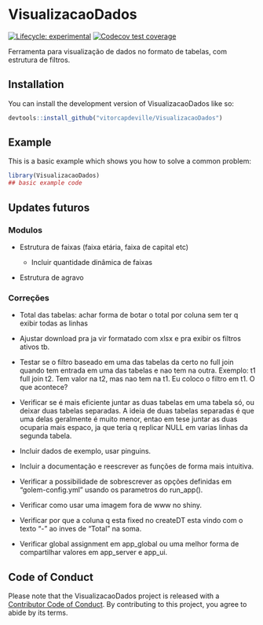 
<!-- README.md is generated from README.Rmd. Please edit that file -->

# VisualizacaoDados

<!-- badges: start -->

[![Lifecycle:
experimental](https://img.shields.io/badge/lifecycle-experimental-orange.svg)](https://lifecycle.r-lib.org/articles/stages.html#experimental)
[![Codecov test
coverage](https://codecov.io/gh/vitorcapdeville/VisualizacaoDados/branch/master/graph/badge.svg)](https://app.codecov.io/gh/vitorcapdeville/VisualizacaoDados?branch=master)
<!-- badges: end -->

Ferramenta para visualização de dados no formato de tabelas, com
estrutura de filtros.

## Installation

You can install the development version of VisualizacaoDados like so:

``` r
devtools::install_github("vitorcapdeville/VisualizacaoDados")
```

## Example

This is a basic example which shows you how to solve a common problem:

``` r
library(VisualizacaoDados)
## basic example code
```

## Updates futuros

### Modulos

-   Estrutura de faixas (faixa etária, faixa de capital etc)

    -   Incluir quantidade dinâmica de faixas

-   Estrutura de agravo

### Correções

-   Total das tabelas: achar forma de botar o total por coluna sem ter q
    exibir todas as linhas

-   Ajustar download pra ja vir formatado com xlsx e pra exibir os
    filtros ativos tb.

-   Testar se o filtro baseado em uma das tabelas da certo no full join
    quando tem entrada em uma das tabelas e nao tem na outra. Exemplo:
    t1 full join t2. Tem valor na t2, mas nao tem na t1. Eu coloco o
    filtro em t1. O que acontece?

-   Verificar se é mais eficiente juntar as duas tabelas em uma tabela
    só, ou deixar duas tabelas separadas. A ideia de duas tabelas
    separadas é que uma delas geralmente é muito menor, entao em tese
    juntar as duas ocuparia mais espaco, ja que teria q replicar NULL em
    varias linhas da segunda tabela.

-   Incluir dados de exemplo, usar pinguins.

-   Incluir a documentação e reescrever as funções de forma mais
    intuitiva.

-   Verificar a possibilidade de sobrescrever as opções definidas em
    “golem-config.yml” usando os parametros do run_app().

-   Verificar como usar uma imagem fora de www no shiny.

-   Verificar por que a coluna q esta fixed no createDT esta vindo com o
    texto “-” ao inves de “Total” na soma.

-   Verificar global assignment em app_global ou uma melhor forma de
    compartilhar valores em app_server e app_ui.

## Code of Conduct

Please note that the VisualizacaoDados project is released with a
[Contributor Code of
Conduct](https://contributor-covenant.org/version/2/1/CODE_OF_CONDUCT.html).
By contributing to this project, you agree to abide by its terms.
